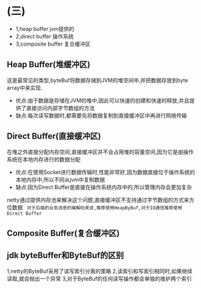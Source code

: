 # (三)
- 1,heap buffer jvm提供的
- 2,direct buffer 操作系统
- 3,composite buffer 复合缓冲区
## Heap Buffer(堆缓冲区)
这是最常见的类型,byteBuf将数据存储到JVM的堆空间中,并把数据存放到byte array中来实现.
- 优点:由于数据是存储在JVM的堆中,因此可以快速的创建和快速的释放,并且提供了直接访问内部字节数组的方法
- 缺点:每次读写数据时,都需要先将数据复制到直接缓冲区中再进行网络传输

## Direct Buffer(直接缓冲区)
在堆之外直接分配内存空间,直接缓冲区并不会占用堆的容量空间,因为它是由操作系统在本地内存进行的数据分配
- 优点:在使用Socket进行数据传输时,性能非常好,因为数据直接位于操作系统的本地内存中,所以不同从jvm中复制数据
- 缺点:因为Direct Buffer是直接在操作系统内存中的,所以管理内存会更加复杂

netty通过提供内存池来解决这个问题,直接缓冲区不支持通过字节数组的方式来方位数据
` 对于后端的业务消息的编解码来说,推荐使用HeapByBuf,对于IO通信推荐使用Direct Buffer`

## Composite Buffer(复合缓冲区)

## jdk byteBuffer和ByteBuf的区别
1,netty的ByteBuf采用了读写索引分离的策略
2,读索引和写索引相同时,如果继续读取,就会抛出一个异常
3,对于ByteBuf的任何读写操作都会单独的维护两个索引
